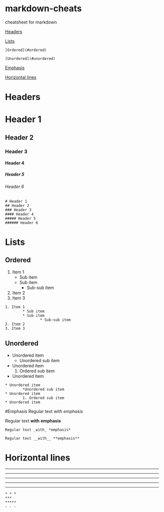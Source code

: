 # markdown-cheats
cheatsheet for markdown

[Headers](#headers)

[Lists](#lists)

	[Ordered](#ordered)

	[Unordered](#unordered)

[Emphasis](#emphasis)

[Horizontal lines](#horizontal-lines)

# Headers
# Header 1
## Header 2
### Header 3
#### Header 4
##### Header 5
###### Header 6
```
# Header 1
## Header 2
### Header 3
#### Header 4
##### Header 5
###### Header 6
```

# Lists
## Ordered
1. Item 1
	* Sub item
	* Sub item
		* Sub-sub item
2. Item 2
3. Item 3
```
1. Item 1
        * Sub item
        * Sub item
                * Sub-sub item
2. Item 2
3. Item 3
```
## Unordered
* Unordered item
	* Unordered sub item
* Unordered item
	1. Ordered sub item
* Unordered item
```
* Unordered item
        *Unordered sub item
* Unordered item
        1. Ordered sub item
* Unordered item

```

#Emphasis
Regular text _with_ *emphasis*

Regular text __with__ **emphasis**
```
Regular text _with_ *emphasis*

Regular text __with__ **emphasis**
```

# Horizontal lines
* * *
***
*****
- - -
---------------
```
* * *
***
*****
- - -
```
